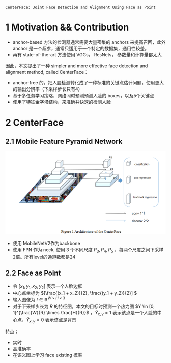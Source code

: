 `CenterFace: Joint Face Detection and Alignment Using Face as Point`

# 1 Motivation && Contribution

+ anchor-based 方法的检测器通常需要大量密集的 anchors 来提高召回，此外 anchor 是一个超参，通常只适用于一个特定的数据集，通用性较差。
+ 再有 state-of-the-art 方法使用 VGGs， ResNets， 参数量和计算量都太大

因此，本文提出了一种 simpler and more effective face detection and alignment method, called  CenterFace：

+ anchor-free 的，把人脸检测转化成了一种标准的关键点估计问题，使用更大的输出分辨率（下采样步长只有4）
+ 基于多任务学习策略，网络同时预测预测人脸的 boxes，以及5个关键点
+ 使用了特征金字塔结构，来准确并快速的检测人脸



# 2 CenterFace

## 2.1 Mobile Feature Pyramid Network

![image-20221015121716192](imgs/18-CenterFace/image-20221015121716192.png)

+ 使用 MobileNetV2作为backbone
+ 使用 FPN 作为 neck, 使用 3 个不同尺度 $P_3 , P_4, P_5$ ，每两个尺度之间下采样2倍。所有level的通道数都是24

## 2.2 Face as Point

+ 令 $[x_1, y_1, x_2, y_2]$ 表示一个人脸边框
+ 中心点坐标为 $[\frac{(x_1 + x_2)}{2}, \frac{(y_1 + y_2)}{2}] $ 
+ 输入图像为 $I \in \mathbb{R}^{W\times H \times 3}$ 
+ 对于下采样步长为 $R$ 的特征图，本文的目标时预测一个热力图 $Y \in [0, 1]^{\frac{W}{R} \times \frac{H}{R}}$ ，$\hat{Y}_{x,y} = 1$ 表示该点是一个人脸的中心点，$\hat{Y}_{x,y} = 0$ 表示该点是背景







特点：

+ 实时
+ 高准确率
+ 在语义图上学习 face existing 概率